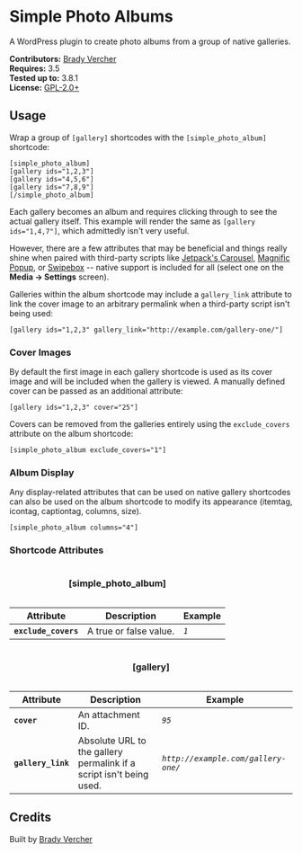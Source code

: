 # Simple Photo Albums #

A WordPress plugin to create photo albums from a group of native galleries.

__Contributors:__ [Brady Vercher](https://github.com/bradyvercher)  
__Requires:__ 3.5  
__Tested up to:__ 3.8.1  
__License:__ [GPL-2.0+](http://www.gnu.org/licenses/gpl-2.0.html)

## Usage ##

Wrap a group of `[gallery]` shortcodes with the `[simple_photo_album]` shortcode:

```
[simple_photo_album]
[gallery ids="1,2,3"]
[gallery ids="4,5,6"]
[gallery ids="7,8,9"]
[/simple_photo_album]
```

Each gallery becomes an album and requires clicking through to see the actual gallery itself. This example will render the same as `[gallery ids="1,4,7"]`, which admittedly isn't very useful.

However, there are a few attributes that may be beneficial and things really shine when paired with third-party scripts like [Jetpack's Carousel](http://jetpack.me/support/carousel/), [Magnific Popup](http://dimsemenov.com/plugins/magnific-popup/), or [Swipebox](http://brutaldesign.github.io/swipebox/) -- native support is included for all (select one on the **Media &rarr; Settings** screen).

Galleries within the album shortcode may include a `gallery_link` attribute to link the cover image to an arbitrary permalink when a third-party script isn't being used:

`[gallery ids="1,2,3" gallery_link="http://example.com/gallery-one/"]`

### Cover Images

By default the first image in each gallery shortcode is used as its cover image and will be included when the gallery is viewed. A manually defined cover can be passed as an additional attribute:

`[gallery ids="1,2,3" cover="25"]`

Covers can be removed from the galleries entirely using the `exclude_covers` attribute on the album shortcode:

`[simple_photo_album exclude_covers="1"]`

### Album Display

Any display-related attributes that can be used on native gallery shortcodes can also be used on the album shortcode to modify its appearance (itemtag, icontag, captiontag, columns, size).

`[simple_photo_album columns="4"]`

### Shortcode Attributes

<table><caption><h4>[simple_photo_album]</strong></h4>
  <thead>
    <tr>
      <th>Attribute</th>
    <th>Description</th>
      <th>Example</th>
    </tr>
  </thead>
  <tbody>
    <tr>
      <td><strong><code>exclude_covers</code></strong></td>
      <td>A true or false value.</td>
	  <td><em><code>1</code></td>
    </tr>
  </tbody>
</table>

<table><caption><h4>[gallery]</strong></h4>
  <thead>
    <tr>
      <th>Attribute</th>
    <th>Description</th>
      <th>Example</th>
    </tr>
  </thead>
  <tbody>
    <tr>
      <td><strong><code>cover</code></strong></td>
      <td>An attachment ID.</td>
	  <td><em><code>95</code></td>
    </tr>
    <tr>
      <td><strong><code>gallery_link</code></strong></td>
      <td>Absolute URL to the gallery permalink if a script isn't being used.</td>
      <td><em><code>http://example.com/gallery-one/</code></em></td>
    </tr>
  </tbody>
</table>

## Credits ##

Built by [Brady Vercher](https://twitter.com/bradyvercher)
